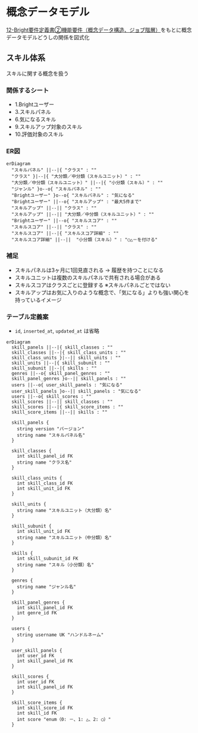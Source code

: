 # 概念データモデル

[12-Bright要件定義書②機能要件（概念データ構造、ジョブ階層）](https://docs.google.com/spreadsheets/d/1-MhX-jKPiplTCU3QrPsLUhzutxiXfkbVxwLA0wImA9s/edit#gid=1018705294)をもとに概念データモデルどうしの関係を図式化

## スキル体系

スキルに関する概念を扱う

### 関係するシート

- 1.Brightユーザー
- 3.スキルパネル
- 6.気になるスキル
- 9.スキルアップ対象のスキル
- 10.評価対象のスキル

### ER図

```mermaid
erDiagram
  "スキルパネル" ||--|{ "クラス" : ""
  "クラス" }|--|{ "大分類／中分類（スキルユニット）" : ""
  "大分類／中分類（スキルユニット）" ||--|{ "小分類（スキル）" : ""
  "ジャンル" }o--o{ "スキルパネル" : ""
  "Brightユーザー" }o--o{ "スキルパネル" : "気になる"
  "Brightユーザー" ||--o{ "スキルアップ" : "最大5件まで"
  "スキルアップ" ||--|| "クラス" : ""
  "スキルアップ" ||--|| "大分類／中分類（スキルユニット）" : ""
  "Brightユーザー" ||--o{ "スキルスコア" : ""
  "スキルスコア" ||--|| "クラス" : ""
  "スキルスコア" ||--|{ "スキルスコア詳細" : ""
  "スキルスコア詳細" ||--||  "小分類（スキル）" : "◯△－を付ける"
```

### 補足

- スキルパネルは3ヶ月に1回見直される → 履歴を持つことになる
- スキルユニットは複数のスキルパネルで共有される場合がある
- スキルスコアはクラスごとに登録する ※スキルパネルごとではない
- スキルアップはお気に入りのような概念で、「気になる」よりも強い関心を持っているイメージ

### テーブル定義案

- `id`, `inserted_at`, `updated_at` は省略

```mermaid
erDiagram
  skill_panels ||--|{ skill_classes : ""
  skill_classes ||--|{ skill_class_units : ""
  skill_class_units }|--|| skill_units : ""
  skill_units ||--|{ skill_subunit : ""
  skill_subunit ||--|{ skills : ""
  genres ||--o{ skill_panel_genres : ""
  skill_panel_genres }o--|| skill_panels : ""
  users ||--o{ user_skill_panels : "気になる"
  user_skill_panels }o--|| skill_panels : "気になる"
  users ||--o{ skill_scores : ""
  skill_scores ||--|| skill_classes : ""
  skill_scores ||--|{ skill_score_items : ""
  skill_score_items ||--|| skills : ""

  skill_panels {
    string version "バージョン"
    string name "スキルパネル名"
  }

  skill_classes {
    int skill_panel_id FK
    string name "クラス名"
  }

  skill_class_units {
    int skill_class_id FK
    int skill_unit_id FK
  }

  skill_units {
    string name "スキルユニット（大分類）名"
  }

  skill_subunit {
    int skill_unit_id FK
    string name "スキルユニット（中分類）名"
  }

  skills {
    int skill_subunit_id FK
    string name "スキル（小分類）名"
  }

  genres {
    string name "ジャンル名"
  }

  skill_panel_genres {
    int skill_panel_id FK
    int genre_id FK
  }

  users {
    string username UK "ハンドルネーム"
  }

  user_skill_panels {
    int user_id FK
    int skill_panel_id FK
  }

  skill_scores {
    int user_id FK
    int skill_panel_id FK
  }

  skill_score_items {
    int skill_score_id FK
    int skill_id FK
    int score "enum（0: －、1: △、2: ◯）"
  }
```
